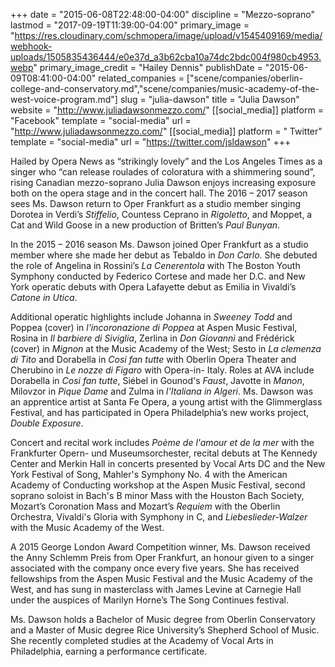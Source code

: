 +++
date = "2015-06-08T22:48:00-04:00"
discipline = "Mezzo-soprano"
lastmod = "2017-09-19T11:39:00-04:00"
primary_image = "https://res.cloudinary.com/schmopera/image/upload/v1545409169/media/webhook-uploads/1505835436444/e0e37d_a3b62cba10a74dc2bdc004f980cb4953.webp"
primary_image_credit = "Hailey Dennis"
publishDate = "2015-06-09T08:41:00-04:00"
related_companies = ["scene/companies/oberlin-college-and-conservatory.md","scene/companies/music-academy-of-the-west-voice-program.md"]
slug = "julia-dawson"
title = "Julia Dawson"
website = "http://www.juliadawsonmezzo.com/"
[[social_media]]
platform = "Facebook"
template = "social-media"
url = "http://www.juliadawsonmezzo.com/"
[[social_media]]
platform = " Twitter"
template = "social-media"
url = "https://twitter.com/jsldawson"
+++

Hailed by Opera News as “strikingly lovely” and the Los Angeles Times as a singer who “can release roulades of coloratura with a shimmering sound”, rising Canadian mezzo-soprano Julia Dawson enjoys increasing exposure both on the opera stage and in the concert hall.
The 2016 – 2017 season sees Ms. Dawson return to Oper Frankfurt as a studio member singing Dorotea in Verdi’s *Stiffelio*, Countess Ceprano in *Rigoletto*, and Moppet, a Cat and Wild Goose in a new production of Britten’s *Paul Bunyan*.

In the 2015 – 2016 season Ms. Dawson joined Oper Frankfurt as a studio member where she made her debut as Tebaldo in *Don Carlo*. She debuted the role of Angelina in Rossini’s *La Cenerentola* with The Boston Youth Symphony conducted by Federico Cortese and made her D.C. and New York operatic debuts with Opera Lafayette debut as Emilia in Vivaldi’s *Catone in Utica*.

Additional operatic highlights include Johanna in *Sweeney Todd* and Poppea (cover) in *l'incoronazione di Poppea* at Aspen Music Festival, Rosina in *Il barbiere di Siviglia*, Zerlina in *Don Giovanni* and Frédérick (cover) in *Mignon* at the Music Academy of the West; Sesto in *La clemenza di Tito* and Dorabella in *Cosi fan tutte* with Oberlin Opera Theater and Cherubino in *Le nozze di Figaro* with Opera-in- Italy. Roles at AVA include Dorabella in *Cosi fan tutte*, Siébel in Gounod's *Faust*, Javotte in *Manon*, Milovzor in *Pique Dame* and Zulma in *l'Italiana in Algeri*. Ms. Dawson was an apprentice artist at Santa Fe Opera, a young artist with the Glimmerglass Festival, and has participated in Opera Philadelphia’s new works project, *Double Exposure*.

Concert and recital work includes *Poème de l'amour et de la mer* with the Frankfurter Opern- und Museumsorchester, recital debuts at The Kennedy Center and Merkin Hall in concerts presented by Vocal Arts DC and the New York Festival of Song, Mahler's Symphony No. 4 with the American Academy of Conducting workshop at the Aspen Music Festival, second soprano soloist in Bach's B minor Mass with the Houston Bach Society, Mozart’s Coronation Mass and Mozart’s *Requiem* with the Oberlin Orchestra, Vivaldi's Gloria with Symphony in C, and *Liebeslieder-Walzer* with the Music Academy of the West.

A 2015 George London Award Competition winner, Ms. Dawson received the Anny Schlemm Preis from Oper Frankfurt, an honour given to a singer associated with the company once every five years. She has received fellowships from the Aspen Music Festival and the Music Academy of the West, and has sung in masterclass with James Levine at Carnegie Hall under the auspices of Marilyn Horne’s The Song Continues festival.

Ms. Dawson holds a Bachelor of Music degree from Oberlin Conservatory and a Master of Music degree Rice University’s Shepherd School of Music. She recently completed studies at the Academy of Vocal Arts in Philadelphia, earning a performance certificate.
